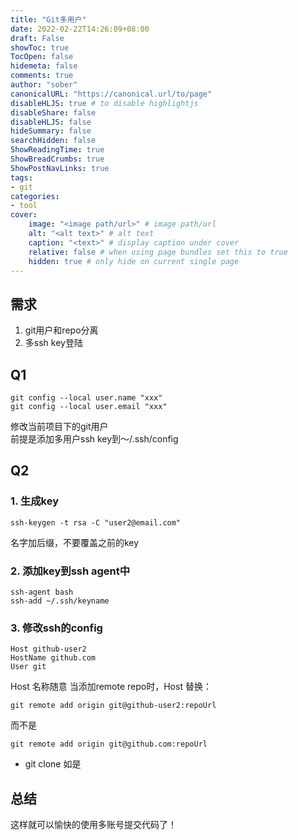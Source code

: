 ```yaml
---
title: "Git多用户"
date: 2022-02-22T14:26:09+08:00
draft: False
showToc: true
TocOpen: false
hidemeta: false
comments: true
author: "sober"
canonicalURL: "https://canonical.url/to/page"
disableHLJS: true # to disable highlightjs
disableShare: false
disableHLJS: false
hideSummary: false
searchHidden: false
ShowReadingTime: true
ShowBreadCrumbs: true
ShowPostNavLinks: true
tags:
- git
categories:
- tool
cover:
    image: "<image path/url>" # image path/url
    alt: "<alt text>" # alt text
    caption: "<text>" # display caption under cover
    relative: false # when using page bundles set this to true
    hidden: true # only hide on current single page
---
```

## 需求
1. git用户和repo分离
2. 多ssh key登陆

## Q1
``` 
git config --local user.name "xxx"
git config --local user.email "xxx"
   ```
   修改当前项目下的git用户<br />
   前提是添加多用户ssh key到～/.ssh/config
## Q2
### 1. 生成key
 ```
 ssh-keygen -t rsa -C "user2@email.com"
  ```
名字加后缀，不要覆盖之前的key

### 2. 添加key到ssh agent中
 ```
 ssh-agent bash
 ssh-add ~/.ssh/keyname
  ```
### 3. 修改ssh的config
``` 
Host github-user2
HostName github.com
User git
   ``` 
Host 名称随意
当添加remote repo时，Host 替换：
 ```
 git remote add origin git@github-user2:repoUrl
  ```
而不是
 ```
 git remote add origin git@github.com:repoUrl
 ```
- git clone 如是

## 总结
这样就可以愉快的使用多账号提交代码了！
